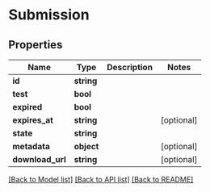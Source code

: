 # Submission

## Properties
Name | Type | Description | Notes
------------ | ------------- | ------------- | -------------
**id** | **string** |  | 
**test** | **bool** |  | 
**expired** | **bool** |  | 
**expires_at** | **string** |  | [optional] 
**state** | **string** |  | 
**metadata** | **object** |  | [optional] 
**download_url** | **string** |  | [optional] 

[[Back to Model list]](../README.md#documentation-for-models) [[Back to API list]](../README.md#documentation-for-api-endpoints) [[Back to README]](../README.md)


